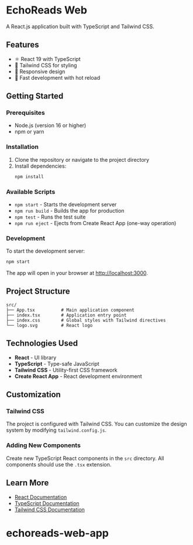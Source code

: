 # EchoReads Web

A React.js application built with TypeScript and Tailwind CSS.

## Features

- ⚛️ React 19 with TypeScript
- 🎨 Tailwind CSS for styling
- 📱 Responsive design
- 🚀 Fast development with hot reload

## Getting Started

### Prerequisites

- Node.js (version 16 or higher)
- npm or yarn

### Installation

1. Clone the repository or navigate to the project directory
2. Install dependencies:
   ```bash
   npm install
   ```

### Available Scripts

- `npm start` - Starts the development server
- `npm run build` - Builds the app for production
- `npm test` - Runs the test suite
- `npm run eject` - Ejects from Create React App (one-way operation)

### Development

To start the development server:

```bash
npm start
```

The app will open in your browser at [http://localhost:3000](http://localhost:3000).

## Project Structure

```
src/
├── App.tsx          # Main application component
├── index.tsx        # Application entry point
├── index.css        # Global styles with Tailwind directives
└── logo.svg         # React logo
```

## Technologies Used

- **React** - UI library
- **TypeScript** - Type-safe JavaScript
- **Tailwind CSS** - Utility-first CSS framework
- **Create React App** - React development environment

## Customization

### Tailwind CSS

The project is configured with Tailwind CSS. You can customize the design system by modifying `tailwind.config.js`.

### Adding New Components

Create new TypeScript React components in the `src` directory. All components should use the `.tsx` extension.

## Learn More

- [React Documentation](https://reactjs.org/)
- [TypeScript Documentation](https://www.typescriptlang.org/)
- [Tailwind CSS Documentation](https://tailwindcss.com/)
# echoreads-web-app

